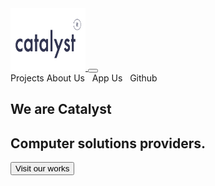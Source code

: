 <!DOCTYPE html>
<html lang="">
    <head>
        <meta charset="utf-8">
        <meta http-equiv="X-UA-Compatible" content="IE=edge">
        <meta name="viewport" content="width=device-width, initial-scale=1">
        <title>Catalyst</title>
        <link rel="shortcut icon" href="logo.png" type="image/x-icon">
        <link rel="stylesheet" href="https://cdnjs.cloudflare.com/ajax/libs/bulma/0.9.4/css/bulma.css" />
        <link rel="stylesheet" href="https://cdnjs.cloudflare.com/ajax/libs/font-awesome/6.2.1/css/all.min.css" integrity="sha512-MV7K8+y+gLIBoVD59lQIYicR65iaqukzvf/nwasF0nqhPay5w/9lJmVM2hMDcnK1OnMGCdVK+iQrJ7lzPJQd1w==" crossorigin="anonymous" referrerpolicy="no-referrer" />
        <link rel="stylesheet" href="index.css" />
        <script src="https://ajax.googleapis.com/ajax/libs/jquery/3.6.1/jquery.min.js"></script>
        <script src="index.js"></script>
    </head>
    <body>
        <div class="container-fluid">
            <nav class="navbar" role="navigation" aria-label="main navigation">
                <div class="navbar-brand">
                    <a href="" class="navbar-logo">
                        <img src="logo.png" width="120" height="100">
                    </a>
                    <button class="burger is-active">
                        <i class="fa-solid fa-angle-left"></i>
                    </button>
                    <i class="fa-solid fa-left"></i>
                </div>
                <div class="navbar-menu">
                    <div class="navbar-end">
                        <div class="navbar-item">
                            <div class="buttons">
                                <a class="button navbtn">
                                    Projects
                                </a>
                                <a class="button navbtn">
                                    About Us
                                </a>
                                <a class="button navbtn">
                                    <i class="fa-brands fa-whatsapp"></i> &nbsp; App Us
                                </a>
                                <a class="button navbtn">
                                    <i class="fa-brands fa-github"></i> &nbsp; Github
                                </a>
                            </div>
                        </div>
                    </div>
                </div>
            </nav>
            <div class="banner">
                <section class="section banner is-large">
                    <h1 class="title">We are Catalyst</h1>
                    <h2 class="subtitle">
                        Computer solutions providers.
                    </h2>
                    <button class="button is-medium is-responsive bannerbtn">
                        Visit our works
                    </button>
                </section>
            </div>
        </div>
    </body>
    <script>
    </script>
</html>
